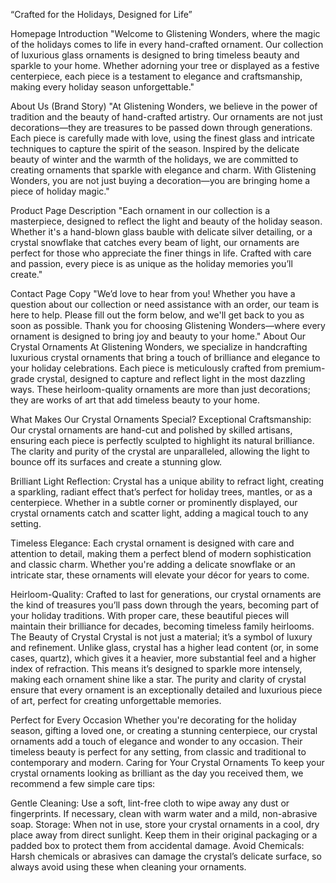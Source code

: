 “Crafted for the Holidays, Designed for Life”

Homepage Introduction
"Welcome to Glistening Wonders, where the magic of the holidays comes to life in every hand-crafted ornament. Our collection of luxurious glass ornaments is designed to bring timeless beauty and sparkle to your home. Whether adorning your tree or displayed as a festive centerpiece, each piece is a testament to elegance and craftsmanship, making every holiday season unforgettable."

About Us (Brand Story)
"At Glistening Wonders, we believe in the power of tradition and the beauty of hand-crafted artistry. Our ornaments are not just decorations—they are treasures to be passed down through generations. Each piece is carefully made with love, using the finest glass and intricate techniques to capture the spirit of the season. Inspired by the delicate beauty of winter and the warmth of the holidays, we are committed to creating ornaments that sparkle with elegance and charm. With Glistening Wonders, you are not just buying a decoration—you are bringing home a piece of holiday magic."

Product Page Description
"Each ornament in our collection is a masterpiece, designed to reflect the light and beauty of the holiday season. Whether it's a hand-blown glass bauble with delicate silver detailing, or a crystal snowflake that catches every beam of light, our ornaments are perfect for those who appreciate the finer things in life. Crafted with care and passion, every piece is as unique as the holiday memories you’ll create."

Contact Page Copy
"We’d love to hear from you! Whether you have a question about our collection or need assistance with an order, our team is here to help. Please fill out the form below, and we'll get back to you as soon as possible. Thank you for choosing Glistening Wonders—where every ornament is designed to bring joy and beauty to your home."
About Our Crystal Ornaments
At Glistening Wonders, we specialize in handcrafting luxurious crystal ornaments that bring a touch of brilliance and elegance to your holiday celebrations. Each piece is meticulously crafted from premium-grade crystal, designed to capture and reflect light in the most dazzling ways. These heirloom-quality ornaments are more than just decorations; they are works of art that add timeless beauty to your home.

What Makes Our Crystal Ornaments Special?
Exceptional Craftsmanship: Our crystal ornaments are hand-cut and polished by skilled artisans, ensuring each piece is perfectly sculpted to highlight its natural brilliance. The clarity and purity of the crystal are unparalleled, allowing the light to bounce off its surfaces and create a stunning glow.

Brilliant Light Reflection: Crystal has a unique ability to refract light, creating a sparkling, radiant effect that’s perfect for holiday trees, mantles, or as a centerpiece. Whether in a subtle corner or prominently displayed, our crystal ornaments catch and scatter light, adding a magical touch to any setting.

Timeless Elegance: Each crystal ornament is designed with care and attention to detail, making them a perfect blend of modern sophistication and classic charm. Whether you're adding a delicate snowflake or an intricate star, these ornaments will elevate your décor for years to come.

Heirloom-Quality: Crafted to last for generations, our crystal ornaments are the kind of treasures you’ll pass down through the years, becoming part of your holiday traditions. With proper care, these beautiful pieces will maintain their brilliance for decades, becoming timeless family heirlooms.
The Beauty of Crystal
Crystal is not just a material; it’s a symbol of luxury and refinement. Unlike glass, crystal has a higher lead content (or, in some cases, quartz), which gives it a heavier, more substantial feel and a higher index of refraction. This means it’s designed to sparkle more intensely, making each ornament shine like a star. The purity and clarity of crystal ensure that every ornament is an exceptionally detailed and luxurious piece of art, perfect for creating unforgettable memories.

Perfect for Every Occasion
Whether you're decorating for the holiday season, gifting a loved one, or creating a stunning centerpiece, our crystal ornaments add a touch of elegance and wonder to any occasion. Their timeless beauty is perfect for any setting, from classic and traditional to contemporary and modern.
Caring for Your Crystal Ornaments
To keep your crystal ornaments looking as brilliant as the day you received them, we recommend a few simple care tips:

Gentle Cleaning: Use a soft, lint-free cloth to wipe away any dust or fingerprints. If necessary, clean with warm water and a mild, non-abrasive soap.
Storage: When not in use, store your crystal ornaments in a cool, dry place away from direct sunlight. Keep them in their original packaging or a padded box to protect them from accidental damage.
Avoid Chemicals: Harsh chemicals or abrasives can damage the crystal’s delicate surface, so always avoid using these when cleaning your ornaments.